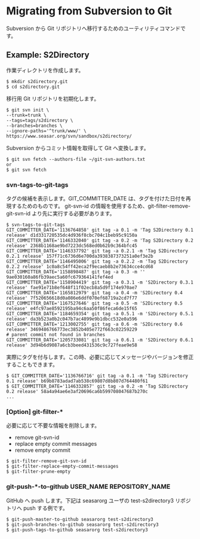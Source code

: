 # Migrating from Subversion to Git

Subversion から Git リポジトリへ移行するためのユーティリティコマンドです。

## Example: S2Directory

作業ディレクトリを作成します。

```
$ mkdir s2directory.git
$ cd s2directory.git
```

移行用 Git リポジトリを初期化します。

```
$ git svn init \
--trunk=trunk \
--tags=tags/s2directory \
--branches=branches \
--ignore-paths='^trunk/www/' \
https://www.seasar.org/svn/sandbox/s2directory/
```

Subversion からコミット情報を取得して Git へ変換します。

```
$ git svn fetch --authors-file ~/git-svn-authors.txt
or
$ git svn fetch
```

### svn-tags-to-git-tags

タグの候補を表示します。GIT_COMMITTER_DATE は、タグを付けた日付を再現するためのものです。
git-svn-id の情報を使用するため、git-filter-remove-git-svn-id より先に実行する必要があります。

```
$ svn-tags-to-git-tags
GIT_COMMITTER_DATE='1136764858' git tag -a 0.1 -m 'Tag S2Directory 0.1 release' d1d331720535dc4d936f8cbc704c1beb95c9150a
GIT_COMMITTER_DATE='1146332040' git tag -a 0.2 -m 'Tag S2Directory 0.2 release' 2368b1168ae9bd7223dc568ed0b62b9c364bfc45
GIT_COMMITTER_DATE='1146337792' git tag -a 0.2.1 -m 'Tag S2Directory 0.2.1 release' 157f71c6736d6e700da3938387373251a0ef3e2b
GIT_COMMITTER_DATE='1146495006' git tag -a 0.2.2 -m 'Tag S2Directory 0.2.2 release' 1c0a8c54ff42eca2f9ecaeb8b2e73634cce4cd68
GIT_COMMITTER_DATE='1158898487' git tag -a 0.3 -m '' 9ae030160a86fb39aec5a60fc679364141fef4ed
GIT_COMMITTER_DATE='1158904419' git tag -a 0.3.1 -m 'S2Directory 0.3.1 release' fae91e71b8ef648f11f02ecb8a5d9f174e970ae7
GIT_COMMITTER_DATE='1165812979' git tag -a 0.4 -m 'S2Directory 0.4 release' 7f520656618d0a086e6ddf070ef68719a2cd7f77
GIT_COMMITTER_DATE='1167527646' git tag -a 0.5 -m 'S2Directory 0.5 release' e4fc97ae8592195ba94c6aa50f86feca6de15f65
GIT_COMMITTER_DATE='1184659354' git tag -a 0.5.1 -m 'S2Directory 0.5.1 release' da3b523a0b2c047b7ac4899e9b1dbcc532e0a596
GIT_COMMITTER_DATE='1213002755' git tag -a 0.6 -m 'S2Directory 0.6 release' 3469486766773ec3852b405e772f663c02259229
# parent commit not found in branches
GIT_COMMITTER_DATE='1205733081' git tag -a 0.6.1 -m 'S2Directory 0.6.1 release' 3d94b6d9087a6cb3beed431536c9c727feae9e58
```

実際にタグを付与します。この時、必要に応じてメッセージやバージョンを修正することもできます。

```
$ GIT_COMMITTER_DATE='1136766716' git tag -a 0.1 -m 'Tag S2Directory 0.1 release' b69b8783adad7ab538c69807d8b807d764480f61
$ GIT_COMMITTER_DATE='1146332857' git tag -a 0.2 -m 'Tag S2Directory 0.2 release' 58a4a94ae6e3af20696ca6b599708047687b270c
...
```

### [Option] git-filter-*

必要に応じて不要な情報を削除します。

* remove git-svn-id
* replace empty commit messages
* remove empty commit

```
$ git-filter-remove-git-svn-id
$ git-filter-replace-empty-commit-messages
$ git-filter-prune-empty
```

### git-push-*-to-github USER_NAME REPOSITORY_NAME

GitHub へ push します。下記は seasarorg ユーザの test-s2directory3 リポジトリへ push する例です。

```
$ git-push-master-to-github seasarorg test-s2directory3
$ git-push-branches-to-github seasarorg test-s2directory3
$ git-push-tags-to-github seasarorg test-s2directory3
```

